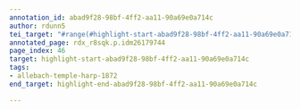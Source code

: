 ```yaml
---
annotation_id: abad9f28-98bf-4ff2-aa11-90a69e0a714c
author: rdunn5
tei_target: "#range(#highlight-start-abad9f28-98bf-4ff2-aa11-90a69e0a714c, #highlight-end-abad9f28-98bf-4ff2-aa11-90a69e0a714c)"
annotated_page: rdx_r8sqk.p.idm26179744
page_index: 46
target: highlight-start-abad9f28-98bf-4ff2-aa11-90a69e0a714c
tags:
- allebach-temple-harp-1872
end_target: highlight-end-abad9f28-98bf-4ff2-aa11-90a69e0a714c

---
```

